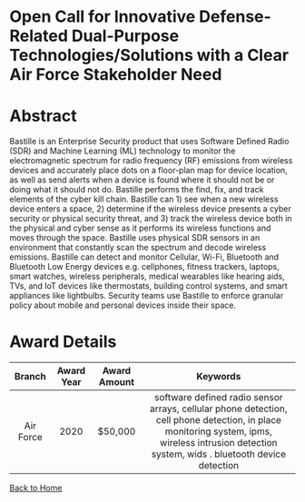 
Open Call for Innovative Defense-Related Dual-Purpose Technologies/Solutions with a Clear Air Force Stakeholder Need
====================================================================================================================

# Abstract


Bastille is an Enterprise Security product that uses Software Defined Radio (SDR) and Machine Learning (ML) technology to monitor the electromagnetic spectrum for radio frequency (RF) emissions from wireless devices and accurately place dots on a floor-plan map for device location, as well as send alerts when a device is found where it should not be or doing what it should not do. Bastille performs the find, fix, and track elements of the cyber kill chain. Bastille can 1) see when a new wireless device enters a space, 2) determine if the wireless device presents a cyber security or physical security threat, and 3) track the wireless device both in the physical and cyber sense as it performs its wireless functions and moves through the space. Bastille uses physical SDR sensors in an environment that constantly scan the spectrum and decode wireless emissions. Bastille can detect and monitor Cellular, Wi-Fi, Bluetooth and Bluetooth Low Energy devices e.g. cellphones, fitness trackers, laptops, smart watches, wireless peripherals, medical wearables like hearing aids, TVs, and IoT devices like thermostats, building control systems, and smart appliances like lightbulbs. Security teams use Bastille to enforce granular policy about mobile and personal devices inside their space.  

# Award Details

|Branch|Award Year|Award Amount|Keywords|
| :---: | :---: | :---: | :---: |
|Air Force|2020|$50,000|software defined radio sensor arrays, cellular phone detection, cell phone detection, in place monitoring system, ipms, wireless intrusion detection system, wids . bluetooth device detection|
  
  


[Back to Home](https://github.com/chrischow/dod_sbir_awards#1652)
